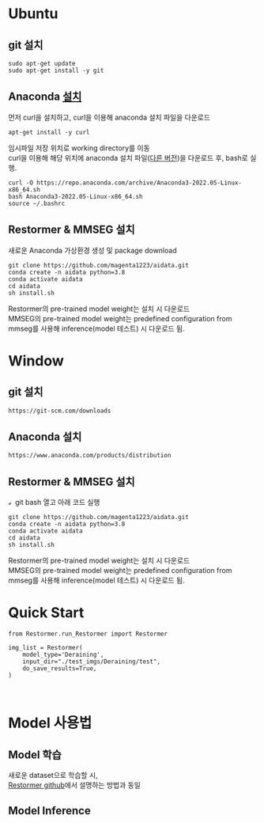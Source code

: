 # Ubuntu
## git 설치

	sudo apt-get update
	sudo apt-get install -y git


## Anaconda [설치](https://phoenixnap.com/kb/how-to-install-anaconda-ubuntu-18-04-or-20-04)

먼저 curl을 설치하고, curl을 이용해 anaconda 설치 파일을 다운로드

    apt-get install -y curl

임시파일 저장 위치로 working directory를 이동\
curl을 이용해 해당 위치에 anaconda 설치 파일([다른 버전](https://repo.anaconda.com/archive/))을 다운로드 후, bash로 실행.

    curl -O https://repo.anaconda.com/archive/Anaconda3-2022.05-Linux-x86_64.sh
    bash Anaconda3-2022.05-Linux-x86_64.sh
    source ~/.bashrc


## Restormer & MMSEG 설치
새로운 Anaconda 가상환경 생성 및 package download

    git clone https://github.com/magenta1223/aidata.git
    conda create -n aidata python=3.8
    conda activate aidata
    cd aidata
    sh install.sh

Restormer의 pre-trained model weight는 설치 시 다운로드\
MMSEG의 pre-trained model weight는 predefined configuration from mmseg를 사용해 inference(model 테스트) 시 다운로드 됨. 


# Window
## git 설치

    https://git-scm.com/downloads


## Anaconda 설치
    
    https://www.anaconda.com/products/distribution


## Restormer & MMSEG 설치
<img alt="show git-bash logo" src="https://cdn.worldvectorlogo.com/logos/git-bash.svg" width="10"> git bash 열고 아래 코드 실행

    git clone https://github.com/magenta1223/aidata.git
    conda create -n aidata python=3.8
    conda activate aidata
    cd aidata
    sh install.sh

Restormer의 pre-trained model weight는 설치 시 다운로드\
MMSEG의 pre-trained model weight는 predefined configuration from mmseg를 사용해 inference(model 테스트) 시 다운로드 됨.





# Quick Start

```
from Restormer.run_Restormer import Restormer

img_list = Restormer(
    model_type='Deraining',
    input_dir="./test_imgs/Deraining/test",
    do_save_results=True,
)



```





# Model 사용법
## Model 학습
새로운 dataset으로 학습할 시,\
[Restormer github](https://github.com/swz30/Restormer)에서 설명하는 방법과 동일 



## Model Inference
